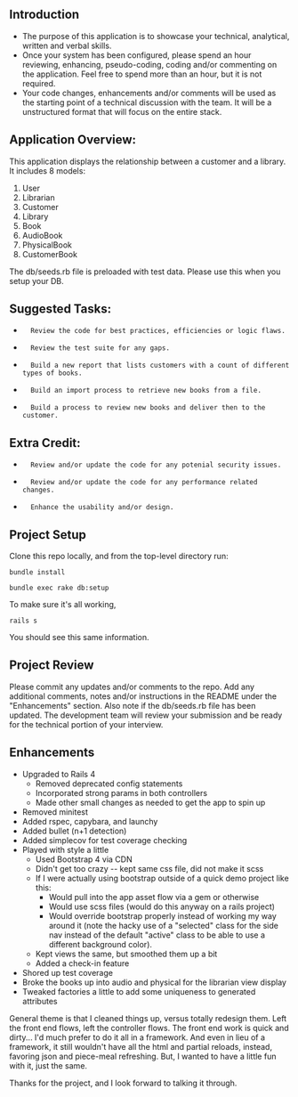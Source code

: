 ## Introduction

*   The purpose of this application is to showcase your technical, analytical, written and verbal skills.
*   Once your system has been configured, please spend an hour reviewing, enhancing, pseudo-coding, coding and/or commenting on the application. Feel free to spend more than an hour, but it is not required.
*   Your code changes, enhancements and/or comments will be used as the starting point of a technical discussion with the team. It will be a unstructured format that will focus on the entire stack.

## Application Overview:

This application displays the relationship between a customer and a library. It includes 8 models:

1.  User
2.  Librarian
3.  Customer
4.  Library
5.  Book
6.	AudioBook
7.	PhysicalBook
8.	CustomerBook

The db/seeds.rb file is preloaded with test data. Please use this when you setup your DB.

## Suggested Tasks:

*		Review the code for best practices, efficiencies or logic flaws.
*		Review the test suite for any gaps.
*		Build a new report that lists customers with a count of different types of books.
*		Build an import process to retrieve new books from a file.
*		Build a process to review new books and deliver then to the customer.

## Extra Credit:

*		Review and/or update the code for any potenial security issues.
*		Review and/or update the code for any performance related changes.
*		Enhance the usability and/or design.

## Project Setup

Clone this repo locally, and from the top-level directory run:

`bundle install`

`bundle exec rake db:setup`

To make sure it's all working,

`rails s`

You should see this same information.

## Project Review

Please commit any updates and/or comments to the repo. Add any additional comments, notes and/or instructions in the README under the "Enhancements" section. Also note if the db/seeds.rb file has been updated. The development team will review your submission and be ready for the technical portion of your interview.

## Enhancements

* Upgraded to Rails 4
    * Removed deprecated config statements
    * Incorporated strong params in both controllers
    * Made other small changes as needed to get the app to spin up
* Removed minitest
* Added rspec, capybara, and launchy
* Added bullet (n+1 detection)
* Added simplecov for test coverage checking
* Played with style a little
    * Used Bootstrap 4 via CDN
    * Didn't get too crazy -- kept same css file, did not make it scss
    * If I were actually using bootstrap outside of a quick demo project like this:
        * Would pull into the app asset flow via a gem or otherwise
        * Would use scss files (would do this anyway on a rails project)
        * Would override bootstrap properly instead of working my way around it (note the hacky use of a "selected" class for the side nav instead of the default "active" class to be able to use a different background color).
    * Kept views the same, but smoothed them up a bit
    * Added a check-in feature
* Shored up test coverage
* Broke the books up into audio and physical for the librarian view display
* Tweaked factories a little to add some uniqueness to generated attributes

General theme is that I cleaned things up, versus totally redesign them. Left the front end flows, left the controller flows. The front end work is quick and dirty... I'd much prefer to do it all in a framework. And even in lieu of a framework, it still wouldn't have all the html and partial reloads, instead, favoring json and piece-meal refreshing. But, I wanted to have a little fun with it, just the same.

Thanks for the project, and I look forward to talking it through.
